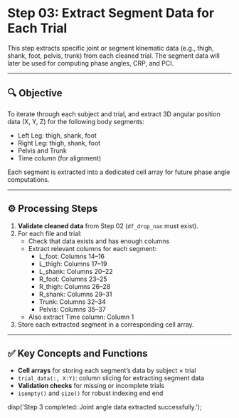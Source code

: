# Step 03: Extract Segment Data for Each Trial

This step extracts specific joint or segment kinematic data (e.g., thigh, shank, foot, pelvis, trunk) from each cleaned trial. The segment data will later be used for computing phase angles, CRP, and PCI.

---

## 🔍 Objective

To iterate through each subject and trial, and extract 3D angular position data (X, Y, Z) for the following body segments:
- Left Leg: thigh, shank, foot
- Right Leg: thigh, shank, foot
- Pelvis and Trunk
- Time column (for alignment)

Each segment is extracted into a dedicated cell array for future phase angle computations.

---

## ⚙️ Processing Steps

1. **Validate cleaned data** from Step 02 (`df_drop_nan` must exist).
2. For each file and trial:
   - Check that data exists and has enough columns
   - Extract relevant columns for each segment:
     - L_foot: Columns 14–16
     - L_thigh: Columns 17–19
     - L_shank: Columns 20–22
     - R_foot: Columns 23–25
     - R_thigh: Columns 26–28
     - R_shank: Columns 29–31
     - Trunk: Columns 32–34
     - Pelvis: Columns 35–37
   - Also extract Time column: Column 1
3. Store each extracted segment in a corresponding cell array.

---

## ✅ Key Concepts and Functions

- **Cell arrays** for storing each segment’s data by subject × trial
- `trial_data(:, X:Y)`: column slicing for extracting segment data
- **Validation checks** for missing or incomplete trials
- `isempty()` and `size()` for robust indexing
    end
end

disp('Step 3 completed: Joint angle data extracted successfully.');
